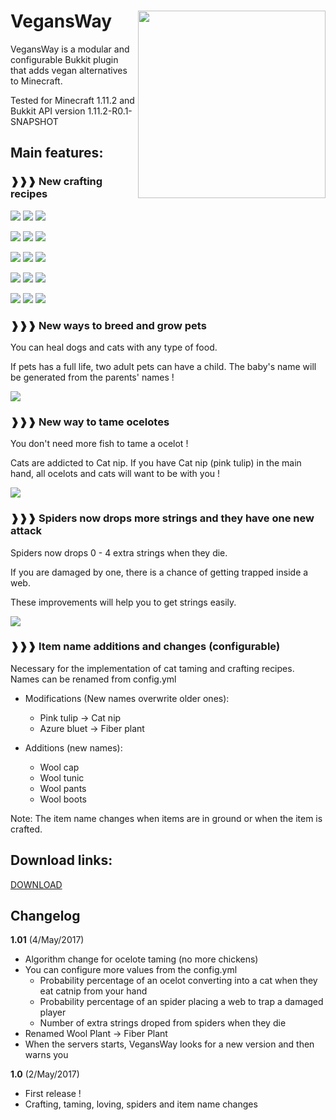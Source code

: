 VegansWay<img align="right" width="300px" src="http://i.imgur.com/7s2hLzi.jpg">
=========

VegansWay is a modular and configurable Bukkit plugin that adds vegan alternatives to Minecraft.

Tested for Minecraft 1.11.2 and Bukkit API version 1.11.2-R0.1-SNAPSHOT

## Main features:

### ❱❱❱ New crafting recipes

![](http://i.imgur.com/KLZwkg6.png) ![](http://i.imgur.com/9zxAZr3.png) ![](http://i.imgur.com/fzzH9Du.png)

![](http://i.imgur.com/A5DfVfR.png) ![](http://i.imgur.com/kOjOy5e.png) ![](http://i.imgur.com/1PgNS9M.png)

![](http://i.imgur.com/Qa9eojD.png) ![](http://i.imgur.com/ZNxZ17s.png) ![](http://i.imgur.com/lNOLOWX.png)

![](http://i.imgur.com/MHbgf8G.png) ![](http://i.imgur.com/dYcbEdv.png) ![](http://i.imgur.com/ApKsfj2.png)

![](http://i.imgur.com/kAS0gvU.png) ![](http://i.imgur.com/ZDGPiYK.png) ![](http://i.imgur.com/2xI00jm.png)

### ❱❱❱ New ways to breed and grow pets

You can heal dogs and cats with any type of food.

If pets has a full life, two adult pets can have a child. The baby's name will be generated from the parents' names !

![](http://i.imgur.com/TMffFG9.png)

### ❱❱❱ New way to tame ocelotes

You don't need more fish to tame a ocelot !

Cats are addicted to Cat nip. If you have Cat nip (pink tulip) in the main hand, all ocelots and cats will want to be with you !

![](http://i.imgur.com/IVeAG2e.png)

### ❱❱❱ Spiders now drops more strings and they have one new attack

Spiders now drops 0 - 4 extra strings when they die.

If you are damaged by one, there is a chance of getting trapped inside a web.

These improvements will help you to get strings easily.

![](http://i.imgur.com/Uvxqx79.png)

### ❱❱❱ Item name additions and changes (configurable)

Necessary for the implementation of cat taming and crafting recipes. Names can be renamed from config.yml

- Modifications (New names overwrite older ones):
  - Pink tulip → Cat nip
  - Azure bluet → Fiber plant

- Additions (new names):
  - Wool cap
  - Wool tunic
  - Wool pants
  - Wool boots

Note: The item name changes when items are in ground or when the item is crafted.

## Download links:

[DOWNLOAD](https://github.com/Pronink/vegansWay/releases)

## Changelog

**1.01** (4/May/2017)
- Algorithm change for ocelote taming (no more chickens)
- You can configure more values from the config.yml
  - Probability percentage of an ocelot converting into a cat when they eat catnip from your hand
  - Probability percentage of an spider placing a web to trap a damaged player
  - Number of extra strings droped from spiders when they die
- Renamed Wool Plant -> Fiber Plant
- When the servers starts, VegansWay looks for a new version and then warns you

**1.0** (2/May/2017)
- First release !
- Crafting, taming, loving, spiders and item name changes
